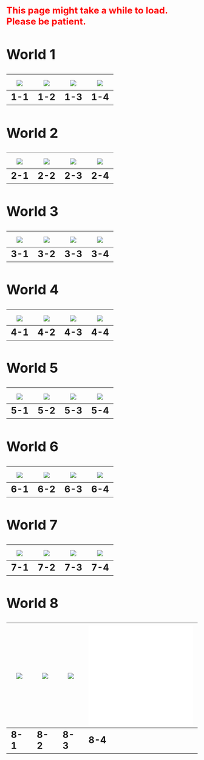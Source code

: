**<font size="+2"><span style="color:red">This page might take a while to load. Please be patient.</span>**

## World 1

| <img align="center" src="data/mario/gif/1-1.gif">  | <img align="center" src="data/mario/gif/1-2.gif">   | <img align="center" src="data/mario/gif/1-3.gif">  | <img align="center" src="data/mario/gif/1-4.gif">   |
|----|---|---|---|
| **1-1** | **1-2** | **1-3** | **1-4** |

## World 2

| <img align="center" src="data/mario/gif/2-1.gif">  | <img align="center" src="data/mario/gif/2-2.gif">   | <img align="center" src="data/mario/gif/2-3.gif">  | <img align="center" src="data/mario/gif/2-4.gif">   |
|----|---|---|---|
| **2-1** | **2-2** | **2-3** | **2-4** |

## World 3

| <img align="center" src="data/mario/gif/3-1.gif">  | <img align="center" src="data/mario/gif/3-2.gif">   | <img align="center" src="data/mario/gif/3-3.gif">  | <img align="center" src="data/mario/gif/3-4.gif">   |
|----|---|---|---|
| **3-1** | **3-2** | **3-3** | **3-4** |

## World 4

| <img align="center" src="data/mario/gif/4-1.gif">  | <img align="center" src="data/mario/gif/4-2.gif">   | <img align="center" src="data/mario/gif/4-3.gif">  | <img align="center" src="data/mario/gif/4-4.gif">   |
|----|---|---|---|
| **4-1** | **4-2** | **4-3** | **4-4** |

## World 5

| <img align="center" src="data/mario/gif/5-1.gif">  | <img align="center" src="data/mario/gif/5-2.gif">   | <img align="center" src="data/mario/gif/5-3.gif">  | <img align="center" src="data/mario/gif/5-4.gif">   |
|----|---|---|---|
| **5-1** | **5-2** | **5-3** | **5-4** |

## World 6

| <img align="center" src="data/mario/gif/6-1.gif">  | <img align="center" src="data/mario/gif/6-2.gif">   | <img align="center" src="data/mario/gif/6-3.gif">  | <img align="center" src="data/mario/gif/6-4.gif">   |
|----|---|---|---|
| **6-1** | **6-2** | **6-3** | **6-4** |

## World 7

| <img align="center" src="data/mario/gif/7-1.gif">  | <img align="center" src="data/mario/gif/7-2.gif">   | <img align="center" src="data/mario/gif/7-3.gif">  | <img align="center" src="data/mario/gif/7-4.gif">   |
|----|---|---|---|
| **7-1** | **7-2** | **7-3** | **7-4** |

## World 8

| <img align="center" src="data/mario/gif/8-1.gif">  | <img align="center" src="data/mario/gif/8-2.gif">   | <img align="center" src="data/mario/gif/8-3.gif">  | <img align="center" src="data/mario/gif/8-4.png">   |
|----|---|---|---|
| **8-1** | **8-2** | **8-3** | **8-4** |

